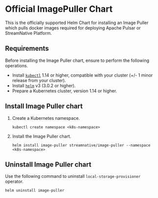 # Official ImagePuller Chart

This is the officially supported Helm Chart for installing an Image Puller which pulls docker images required for deploying Apache Pulsar or StreamNative Platform.

## Requirements

Before installing the Image Puller chart, ensure to perform the following operations.

- Install [`kubectl`](https://kubernetes.io/docs/tasks/tools/#kubectl) 1.14 or higher, compatible with your cluster (+/- 1 minor release from your cluster).
- Install [`helm`](https://helm.sh/docs/intro/install/) v3 (3.0.2 or higher).
- Prepare a Kubernetes cluster, version 1.14 or higher.

## Install Image Puller chart

1. Create a Kubernetes namespace.

    ```
    kubectl create namespace <k8s-namespace>
    ```

2. Install the Image Puller chart.

    ```
    helm install image-puller streamnative/image-puller --namespace <k8s-namespace>
    ```

## Uninstall Image Puller chart

Use the following command to uninstall `local-storage-provisioner` operator.

```bash
helm uninstall image-puller
```
